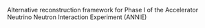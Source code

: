 Alternative reconstruction framework for Phase I of the Accelerator
Neutrino Neutron Interaction Experiment (ANNIE)
